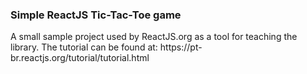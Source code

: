 <h3>Simple ReactJS Tic-Tac-Toe game</h3>
A small sample project used by ReactJS.org as a tool for teaching the library. The tutorial can be found at: https://pt-br.reactjs.org/tutorial/tutorial.html